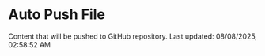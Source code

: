 # Auto Push File

Content that will be pushed to GitHub repository.
Last updated: 08/08/2025, 02:58:52 AM